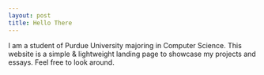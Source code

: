 ```yaml
---
layout: post
title: Hello There
---
```


I am a student of Purdue University majoring in Computer Science. This website is a simple & lightweight landing page to showcase my projects and essays. Feel free to look around.
